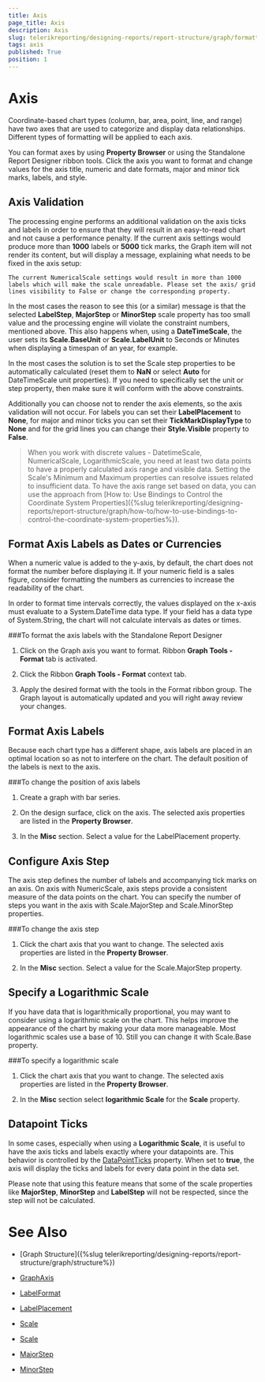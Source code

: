 ```yaml
---
title: Axis
page_title: Axis 
description: Axis
slug: telerikreporting/designing-reports/report-structure/graph/formatting-a-graph/axis
tags: axis
published: True
position: 1
---
```


# Axis

Coordinate-based chart types (column, bar, area, point, line, and range) have two axes that are used to categorize and display data relationships. Different types of formatting will be applied to each axis. 

You can format axes by using __Property Browser__ or using the Standalone Report Designer ribbon tools. Click the axis you want to format and change values for the axis title, numeric and date formats, major and minor tick marks, labels, and style. 

## Axis Validation

The processing engine performs an additional validation on the axis ticks and labels in order to ensure that they will result in an easy-to-read chart and not cause a performance penalty. If the current axis settings would produce more than __1000__ labels or __5000__ tick marks, the Graph item will not render its content, but will display a message, explaining what needs to be fixed in the axis setup: 

`The current NumericalScale settings would result in more than 1000 labels which will make the scale unreadable. Please set the axis/ grid lines visibility to False or change the corresponding property.`

In the most cases the reason to see this (or a similar) message is that the selected __LabelStep__, __MajorStep__ or __MinorStep__ scale property has too small value and the processing engine will violate the constraint numbers, mentioned above. This also happens when, using a __DateTimeScale__, the user sets its __Scale.BaseUnit__ or __Scale.LabelUnit__ to Seconds or Minutes when displaying a timespan of an year, for example. 

In the most cases the solution is to set the Scale step properties to be automatically calculated (reset them to __NaN__ or select __Auto__ for DateTimeScale unit properties). If you need to specifically set the unit or step property, then make sure it will conform with the above constraints. 

Additionally you can choose not to render the axis elements, so the axis validation will not occur. For labels you can set their __LabelPlacement__ to __None__, for major and minor ticks you can set their __TickMarkDisplayType__ to __None__ and for the grid lines you can change their __Style.Visible__ property to __False__. 

> When you work with discrete values - DatetimeScale, NumericalScale, LogarithmicScale, you need at least two data points to have a properly calculated axis range and visible data. Setting the Scale's Minimum and Maximum properties can resolve issues related to insufficient data. To have the axis range set based on data, you can use the approach from [How to: Use Bindings to Control the Coordinate System Properties]({%slug telerikreporting/designing-reports/report-structure/graph/how-to/how-to-use-bindings-to-control-the-coordinate-system-properties%}). 


## Format Axis Labels as Dates or Currencies

When a numeric value is added to the y-axis, by default, the chart does not format the number before displaying it. If your numeric field is a sales figure, consider formatting the numbers as currencies to increase the readability of the chart. 

In order to format time intervals correctly, the values displayed on the x-axis must evaluate to a System.DateTime data type. If your field has a data type of System.String, the chart will not calculate intervals as dates or times. 

###To format the axis labels with the Standalone Report Designer

1. Click on the Graph axis you want to format.    Ribbon __Graph Tools - Format__ tab is activated. 

1. Click the Ribbon __Graph Tools - Format__ context tab. 

1. Apply the desired format with the tools in the Format ribbon group. The Graph layout is automatically updated and you will right away review your changes.

## Format Axis Labels

Because each chart type has a different shape, axis labels are placed in an optimal location so as not to interfere on the chart. The default position of the labels is next to the axis. 

###To change the position of axis labels

1. Create a graph with bar series.

1. On the design surface, click on the axis. The selected axis properties are listed in the __Property Browser__. 

1. In the __Misc__ section. Select a value for the LabelPlacement property. 

## Configure Axis Step

The axis step defines the number of labels and accompanying tick marks on an axis. On axis with NumericScale, axis steps provide a consistent measure of the data points on the chart. You can specify the number of steps you want in the axis with Scale.MajorStep and Scale.MinorStep properties. 

###To change the axis step

1. Click the chart axis that you want to change. The selected axis properties are listed in the __Property Browser__. 

1. In the __Misc__ section. Select a value for the Scale.MajorStep property. 

## Specify a Logarithmic Scale

If you have data that is logarithmically proportional, you may want to consider using a logarithmic scale on the chart. This helps improve the appearance of the chart by making your data more manageable. Most logarithmic scales use a base of 10. Still you can change it with Scale.Base property. 

###To specify a logarithmic scale

1. Click the chart axis that you want to change. The selected axis properties are listed in the __Property Browser__. 

1. In the __Misc__ section select __logarithmic Scale__ for the __Scale__ property. 

## Datapoint Ticks

In some cases, especially when using a __Logarithmic Scale__, it is useful to have the axis ticks and labels exactly where your datapoints are. This behavior is controlled by the [DataPointTicks](/reporting/api/Telerik.Reporting.NumericalScaleBase#Telerik_Reporting_NumericalScaleBase_DataPointTicks) property. When set to __true__, the axis will display the ticks and labels for every data point in the data set. 

Please note that using this feature means that some of the scale properties like __MajorStep__, __MinorStep__ and __LabelStep__ will not be respected, since the step will not be calculated. 


# See Also

* [Graph Structure]({%slug telerikreporting/designing-reports/report-structure/graph/structure%}) 

* [GraphAxis](/reporting/api/Telerik.Reporting.GraphAxis)  

* [LabelFormat](/reporting/api/Telerik.Reporting.GraphAxis#Telerik_Reporting_GraphAxis_LabelFormat)  

* [LabelPlacement](/reporting/api/Telerik.Reporting.GraphAxis#Telerik_Reporting_GraphAxis_LabelPlacement)  

* [Scale](/reporting/api/Telerik.Reporting.GraphAxis#Telerik_Reporting_GraphAxis_Scale)  

* [Scale](/reporting/api/Telerik.Reporting.Scale)  

* [MajorStep](/reporting/api/Telerik.Reporting.NumericalScale#Telerik_Reporting_NumericalScale_MajorStep)  

* [MinorStep](/reporting/api/Telerik.Reporting.NumericalScale#Telerik_Reporting_NumericalScale_MinorStep)
